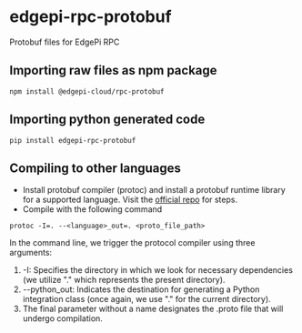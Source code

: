 # edgepi-rpc-protobuf
Protobuf files for EdgePi RPC

## Importing raw files as npm package
```
npm install @edgepi-cloud/rpc-protobuf
```

## Importing python generated code
```
pip install edgepi-rpc-protobuf
```

## Compiling to other languages
- Install protobuf compiler (protoc) and install a protobuf runtime library for a supported language. Visit the [official repo](https://github.com/protocolbuffers/protobuf) for steps.
- Compile with the following command
```
protoc -I=. --<language>_out=. <proto_file_path>
```
In the command line, we trigger the protocol compiler using three arguments:

1. -I: Specifies the directory in which we look for necessary dependencies (we utilize "." which represents the present directory).
2. --python_out: Indicates the destination for generating a Python integration class (once again, we use "." for the current directory).
3. The final parameter without a name designates the .proto file that will undergo compilation.
